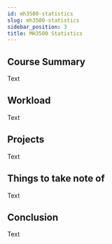 ```yaml
---
id: mh3500-statistics
slug: mh3500-statistics
sidebar_position: 3
title: MH3500 Statistics
---
```


## Course Summary

Text

## Workload

Text

## Projects

Text

## Things to take note of

Text

## Conclusion

Text
